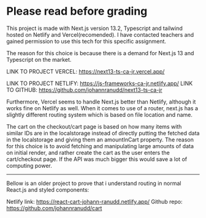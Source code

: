 # Please read before grading

This project is made with Next.js version 13.2, Typescript and tailwind hosted on Netlify and Vercel(recomended). I have contacted teachers and gained permission to use this tech for this specific assignment.

The reason for this choice is because there is a demand for Next.js 13 and Typescript on the market.

LINK TO PROJECT VERCEL: https://next13-ts-ca-jr.vercel.app/

LINK TO PROJECT NETLIFY: https://js-frameworks-ca-jr.netlify.app/
LINK TO GITHUB: https://github.com/johannranudd/next13-ts-ca-jr

Furthermore, Vercel seems to handle Next.js better than Netlify, although it works fine on Netlify as well. When it comes to use of a router, next.js has a slightly different routing system which is based on file location and name. 

The cart on the checkout/cart page is based on how many items with similar IDs are in the localstorage instead of directly putting the fetched data in the localstorage and giving them an amountInCart property. The reason for this choice is to avoid fetching and manipulating large amounts of data on initial render, and rather create the cart as the user enters the cart/checkout page. If the API was much bigger this would save a lot of computing power.

----------------------------------------------------------------------------------------------------------
Bellow is an older project to prove that i understand routing in normal React.js and styled components:

Netlify link: https://react-cart-johann-ranudd.netlify.app/
Github repo: https://github.com/johannranudd/cart
